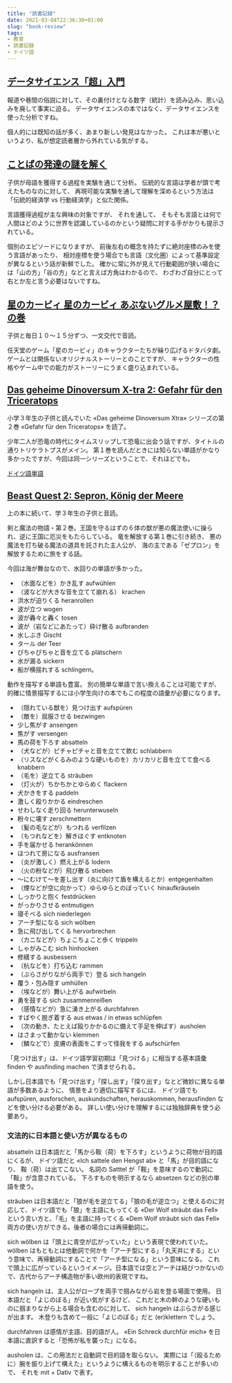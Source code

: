 ```yaml
---
title: "読書記録"
date: 2021-03-04T22:36:30+01:00
slug: "book-review"
tags:
- 教育
- 読書記録
- ドイツ語
---
```

## [データサイエンス「超」入門](https://www.amazon.co.jp/dp/4620325414)

報道や巷間の俗説に対して、その裏付けとなる数字（統計）を読み込み、思い込みを廃して事実に迫る。
データサイエンスの本ではなく、データサイエンスを使った分析ですね。

個人的には既知の話が多く、あまり新しい発見はなかった。
これは本が悪いというより、私が想定読者層から外れている気がする。

## [ことばの発達の謎を解く](https://www.amazon.co.jp/dp/4480688935)

子供が母語を獲得する過程を実験を通じて分析。
伝統的な言語は学者が頭で考えたものなのに対して、
再現可能な実験を通して理解を深めるという方法は「伝統的経済学 vs 行動経済学」と似た関係。

言語獲得過程が主な興味の対象ですが、
それを通して、
そもそも言語とは何で人間はどのように世界を認識しているのかという疑問に対する手がかりも提示されている。

個別のエピソードになりますが、
前後左右の概念を持たずに絶対座標のみを使う言語があったり、
相対座標を使う場合でも言語（文化圏）によって基準設定が異なるという話が新鮮でした。
確かに常に外が見えて行動範囲が狭い場合には「山の方」「谷の方」などと言えば方角はわかるので、
わざわざ自分にとって右とか左と言う必要はないですね。

## [星のカービィ 星のカービィ あぶないグルメ屋敷！？の巻](https://tsubasabunko.jp/product/kirby/311911700000.html)

子供と毎日１０〜１５分ずつ、一文交代で音読。

任天堂のゲーム「星のカービィ」のキャラクターたちが繰り広げるドタバタ劇。
ゲームとは関係ないオリジナルストーリーとのことですが、
キャラクターの性格やゲーム中での能力がストーリーにうまく盛り込まれている。

## [Das geheime Dinoversum X-tra 2: Gefahr für den Triceratops](https://www.loewe-verlag.de/titel-0-0/das_geheime_dinoversum_xtra_2_gefahr_fuer_den_triceratops-8341/)

小学３年生の子供と読んでいた «Das geheime Dinoversum Xtra» シリーズの第２巻 «Gefahr für den Triceratops» を読了。

少年二人が恐竜の時代にタイムスリップして恐竜に出会う話ですが、タイトルの通りトリケラトプスがメイン。
第１巻を読んだときには知らない単語がかなり多かったですが、今回は同一シリーズということで、それほどでも。

[ドイツ語単語](https://www.notion.so/b9858e1c7d6340efa1c36b0bc2678597)

## [Beast Quest 2: Sepron, König der Meere](https://www.loewe-verlag.de/titel-0-0/beast_quest_2_sepron_koenig_der_meere-3409/)

上の本に続いて、学３年生の子供と音読。

剣と魔法の物語・第２巻。王国を守るはずの６体の獣が悪の魔法使いに操られ、逆に王国に厄災をもたらしている。
竜を解放する第１巻に引き続き、
悪の魔法を打ち破る魔法の道具を託された主人公が、
海の主である「ゼプロン」を解放するために旅をする話。

今回は海が舞台なので、水回りの単語が多かった。

- （水面などを）かき乱す aufwühlen
- （波などが大きな音を立てて崩れる） krachen
- 洪水が迫りくる heranrollen
- 波が立つ wogen
- 波が轟々と轟く tosen
- 波が（岩などにあたって）砕け散る aufbranden
- 水しぶき Gischt
- タール der Teer
- ぴちゃぴちゃと音を立てる plätschern
- 水が漏る sickern
- 船が横揺れする schlingern。

動作を描写する単語も豊富。
別の簡単な単語で言い換えることは可能ですが、
的確に情景描写するには小学生向けの本でもこの程度の語彙が必要になります。

- （隠れている獣を）見つけ出す aufspüren
- （敵を）屈服させる bezwingen
- 少し焦がす ansengen
- 焦がす versengen
- 馬の荷を下ろす absatteln
- （犬などが）ピチャピチャと音を立てて飲む schlabbern
- （リスなどがくるみのような硬いものを）カリカリと音を立てて食べる knabbern
- （毛を）逆立てる sträuben
- （灯火が）ちかちかとゆらめく flackern
- 犬かきをする paddeln
- 激しく殴りかかる eindreschen
- せわしなく走り回る herunterwuseln
- 粉々に壊す zerschmettern
- （髪の毛などが）もつれる verfilzen
- （もつれなどを）解きほぐす entknoten
- 手を届かせる herankönnen
- ほつれて房になる ausfransen
- （炎が激しく）燃え上がる lodern
- （火の粉などが）飛び散る stieben
- 〜にむけて〜を差し出す（炎に向けて盾を構えるとか）entgegenhalten
- （煙などが空に向かって）ゆらゆらとのぼっていく hinaufkräuseln
- しっかりと抱く festdrücken
- がっかりさせる entmutigen
- 寝そべる sich niederlegen
- アーチ型になる sich wölben
- 急に飛び出してくる hervorbrechen
- （カニなどが）ちょこちょこと歩く trippeln
- しゃがみこむ sich hinhocken
- 修繕する ausbessern
- （杭などを）打ち込む rammen
- （ぶらさがりながら両手で）登る sich hangeln
- 覆う・包み隠す umhüllen
- （埃などが）舞い上がる aufwirbeln
- 勇を鼓する sich zusammenreißen
- （感情などが）急に湧き上がる durchfahren
- すばやく脱ぎ着する aus etwas / in etwas schlüpfen
- （次の動き、たとえば殴りかかるのに備えて手足を伸ばす）ausholen
- はさまって動かない klemmen
- （鱗などで）皮膚の表面をこすって怪我をする aufschürfen

「見つけ出す」は、ドイツ語学習初期は「見つける」に相当する基本語彙 finden や ausfinding machen で済ませられる。

しかし日本語でも「見つけ出す」「探し出す」「探り出す」なとど微妙に異なる単語が多数あるように、
情景をより適切に描写するには、
ドイツ語でも aufspüren, ausforschen, auskundschaften, herauskommen, herausfinden などを使い分ける必要がある。
詳しい使い分けを理解するには独独辞典を使う必要あり。

### 文法的に日本語と使い方が異なるもの

absatteln は日本語だと「馬から鞍（荷）を下ろす」というように荷物が目的語にくるが、
ドイツ語だと «Ich sattele den Hengst ab» と「馬」が目的語になり、
鞍（荷）は出てこない。
名詞の Satttel が「鞍」を意味するので動詞に「鞍」が含意されている。
下ろすものを明示するなら absetzen などの別の単語を使う。

sträuben は日本語だと「狼が毛を逆立てる」「狼の毛が逆立つ」と使えるのに対応して、ドイツ語でも「狼」を主語にもってくる «Der Wolf sträubt das Fell» という言い方と、「毛」を主語に持ってくる «Dem Wolf sträubt sich das Fell» 両方の使い方ができる。後者の場合には再帰動詞に。

sich wölben は「頭上に青空が広がっていた」という表現で使われていた。
wölben はもともとは他動詞で何かを「アーチ型にする」「丸天井にする」という意味で、再帰動詞にすることで「アーチ型になる」という意味になる。
これで頭上に広がっているというイメージ。日本語では空とアーチは結びつかないので、古代からアーチ構造物が多い欧州的表現ですね。

sich hangeln は、主人公がロープを両手で掴みながら岩を登る場面で使用。
日本語だと「よじのぼる」が近い気がするけど、
これだと木の幹のような硬いものに掴まりながら上る場合も含むのに対して、
sich hangeln はぶらさがる感じが出ます。
木登りも含めて一般に「よじのぼる」だと (er)klettern でしょう。

durchfahren は感情が主語、目的語が人。
«Ein Schreck durchfür mich» を日本語に直訳すると「恐怖が私を襲った」になる。

ausholen は、この用法だと自動詞で目的語を取らない。
実際には「（殴るために）腕を振り上げて構えた」というように構えるものを明示することが多いので、
それを mit + Dativ で表す。